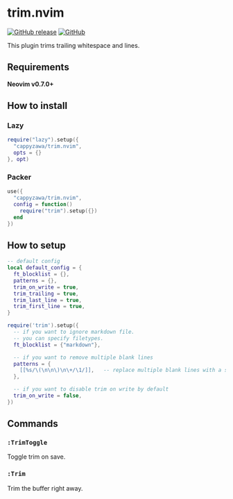 # trim.nvim

[![GitHub release](https://img.shields.io/github/release/cappyzawa/trim.nvim.svg)](https://github.com/cappyzawa/trim.nvim/releases)
[![GitHub](https://img.shields.io/github/license/cappyzawa/trim.nvim.svg)](./LICENSE)

This plugin trims trailing whitespace and lines.

## Requirements

**Neovim v0.7.0+**

## How to install

### Lazy

```lua
require("lazy").setup({
  "cappyzawa/trim.nvim",
  opts = {}
}, opt)
```

### Packer

```lua
use({
  "cappyzawa/trim.nvim",
  config = function()
    require("trim").setup({})
  end
})
```

## How to setup

```lua
-- default config
local default_config = {
  ft_blocklist = {},
  patterns = {},
  trim_on_write = true,
  trim_trailing = true,
  trim_last_line = true,
  trim_first_line = true,
}
```

```lua
require('trim').setup({
  -- if you want to ignore markdown file.
  -- you can specify filetypes.
  ft_blocklist = {"markdown"},

  -- if you want to remove multiple blank lines
  patterns = {
    [[%s/\(\n\n\)\n\+/\1/]],   -- replace multiple blank lines with a single line
  },

  -- if you want to disable trim on write by default
  trim_on_write = false,
})
```

## Commands

### `:TrimToggle`

Toggle trim on save.

### `:Trim`

Trim the buffer right away.
